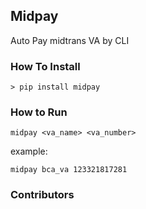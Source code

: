 Midpay
-----------------------
Auto Pay midtrans VA by CLI

### How To Install
```commandline
> pip install midpay
```


### How to Run
```commandline
midpay <va_name> <va_number>
```
example:
```commandline
midpay bca_va 123321817281
```


### Contributors